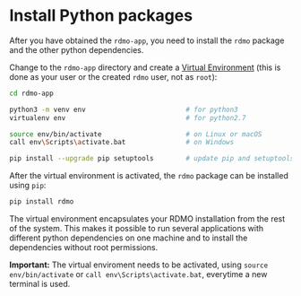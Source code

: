 # Install Python packages


After you have obtained the `rdmo-app`, you need to install the `rdmo` package and the other python dependencies.

Change to the `rdmo-app` directory and create a [Virtual Environment](https://docs.python.org/3/tutorial/venv.html) (this is done as your user or the created `rdmo` user, not as `root`):

```bash
cd rdmo-app

python3 -m venv env                         # for python3
virtualenv env                              # for python2.7

source env/bin/activate                     # on Linux or macOS
call env\Scripts\activate.bat               # on Windows

pip install --upgrade pip setuptools        # update pip and setuptools
```

After the virtual environment is activated, the `rdmo` package can be installed using `pip`:

```bash
pip install rdmo
```

The virtual environment encapsulates your RDMO installation from the rest of the system. This makes it possible to run several applications with different python dependencies on one machine and to install the dependencies without root permissions.

**Important:** The virtual enviroment needs to be activated, using `source env/bin/activate` or `call env\Scripts\activate.bat`, everytime a new terminal is used.
